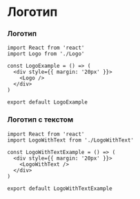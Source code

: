 Логотип
=======

### Логотип

```
import React from 'react'
import Logo from './Logo'

const LogoExample = () => (
  <div style={{ margin: '20px' }}>
    <Logo />
  </div>
)

export default LogoExample
```

### Логотип с текстом

```
import React from 'react'
import LogoWithText from './LogoWithText'

const LogoWithTextExample = () => (
  <div style={{ margin: '20px' }}>
    <LogoWithText />
  </div>
)

export default LogoWithTextExample
```
